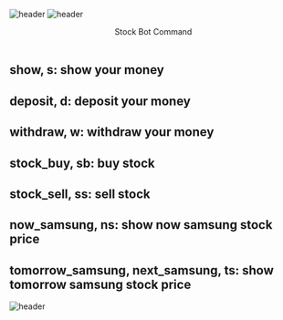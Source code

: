 ![header](https://capsule-render.vercel.app/api?text=Stock%20Bot!&fontColor=d6ace6&type=waving)
![header](https://capsule-render.vercel.app/api?text=[WARNING]%20This%20is%20just%20for%20fun&fontSize=40&fontColor=FF0000&type=transparent)
<center>Stock Bot Command</center>
<br>
<h2>show, s: show your money</h2>
<h2>deposit, d: deposit your money</h2>
<h2>withdraw, w: withdraw your money</h2>
<h2>stock_buy, sb: buy stock</h2>
<h2>stock_sell, ss: sell stock</h2>
<h2>now_samsung, ns: show now samsung stock price</h2>
<h2>tomorrow_samsung, next_samsung, ts: show tomorrow samsung stock price</h2>

![header](https://capsule-render.vercel.app/api?text=Now,%20Have%20Fun%20With%20Bot!&fontSize=60&fontColor=FF5675&rotate=8&type=slice)